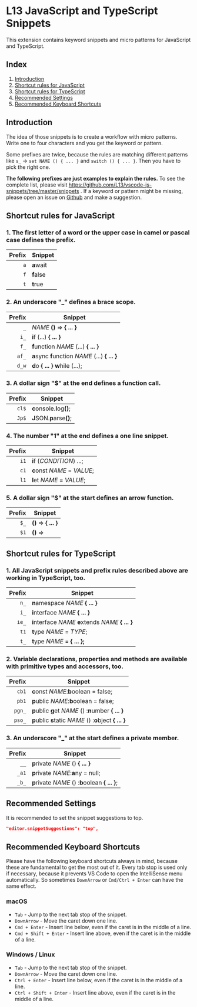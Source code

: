 # L13 JavaScript and TypeScript Snippets

This extension contains keyword snippets and micro patterns for JavaScript and TypeScript.

## Index

1. [Introduction](#Introduction)
1. [Shortcut rules for JavaScript](#shortcut-rules-for-javascript)
1. [Shortcut rules for TypeScript](#shortcut-rules-for-typescript)
1. [Recommended Settings](#recommended-settings)
1. [Recommended Keyboard Shortcuts](#recommended-keyboard-shortcuts)

## Introduction

The idea of those snippets is to create a workflow with micro patterns. Write one to four characters and you get the keyword or pattern.

Some prefixes are twice, because the rules are matching different patterns like `s_` -> `set NAME () { ... }` and `switch () { ... }`. Then you have to pick the right one.

__The following prefixes are just examples to explain the rules.__ To see the complete list, please visit https://github.com/L13/vscode-js-snippets/tree/master/snippets . If a keyword or pattern might be missing, please open an issue on [Github](https://github.com/L13/vscode-js-snippets/issues) and make a suggestion.

## Shortcut rules for JavaScript

### 1. The first letter of a word or the upper case in camel or pascal case defines the prefix.

| Prefix  | Snippet |
| -------:| ------- |
| `a`     | <b>a</b>wait |
| `f`     | <b>f</b>alse |
| `t`     | <b>t</b>rue |

### 2. An underscore "\_" defines a brace scope.

| Prefix  | Snippet |
| -------:| ------- |
| `_`     | <i>NAME</i> <b>()</b> => <b>{ ... }</b> |
| `i_`    | <b>i</b>f (...) <b>{ ... }</b> |
| `f_`    | <b>f</b>unction <i>NAME</i> (...) <b>{ ... }</b> |
| `af_`   | <b>a</b>sync <b>f</b>unction <i>NAME</i> (...) <b>{ ... }</b> |
| `d_w`   | <b>d</b>o <b>{ ... }</b> <b>w</b>hile (...); |

### 3. A dollar sign "$" at the end defines a function call.

| Prefix  | Snippet |
| -------:| ------- |
| `cl$`   | <b>c</b>onsole.<b>l</b>og<b>()</b>; |
| `Jp$`   | <b>J</b>SON.<b>p</b>arse<b>()</b>; |

### 4. The number "1" at the end defines a one line snippet.

| Prefix  | Snippet |
| -------:| ------- |
| `i1`    | <b>i</b>f (<i>CONDITION</i>) ...; |
| `c1`    | <b>c</b>onst <i>NAME</i> = <i>VALUE</i>; |
| `l1`    | <b>l</b>et <i>NAME</i> = <i>VALUE</i>; |

### 5. A dollar sign "$" at the start defines an arrow function.

| Prefix  | Snippet |
| -------:| ------- |
| `$_`    | <b>()</b> => <b>{ ... }</b> |
| `$1`    | <b>()</b> => |

## Shortcut rules for TypeScript

### 1. All JavaScript snippets and prefix rules described above are working in TypeScript, too.

| Prefix  | Snippet |
| -------:| ------- |
| `n_`    | <b>n</b>amespace <i>NAME</i> <b>{ ... }</b> |
| `i_`    | <b>i</b>nterface <i>NAME</i> <b>{ ... }</b> |
| `ie_`   | <b>i</b>nterface <i>NAME</i> <b>e</b>xtends <i>NAME</i> <b>{ ... }</b> |
| `t1`    | <b>t</b>ype <i>NAME</i> = <i>TYPE</i>; |
| `t_`    | <b>t</b>ype <i>NAME</i> = <b>{ ... };</b> |

### 2. Variable declarations, properties and methods are available with primitive types and accessors, too.

| Prefix  | Snippet |
| -------:| ------- |
| `cb1`   | <b>c</b>onst <i>NAME</i>:<b>b</b>oolean = false; |
| `pb1`   | <b>p</b>ublic <i>NAME</i>:<b>b</b>oolean = false; |
| `pgn_`  | <b>p</b>ublic <b>g</b>et <i>NAME</i> () :<b>n</b>umber <b>{ ... }</b> |
| `pso_`  | <b>p</b>ublic <b>s</b>tatic <i>NAME</i> () :<b>o</b>bject <b>{ ... }</b> |

### 3. An underscore "\_" at the start defines a private member.

| Prefix  | Snippet |
| -------:| ------- |
| `__`   | <b>p</b>rivate <i>NAME</i> () <b>{ ... }</b> |
| `_a1`   | <b>p</b>rivate <i>NAME</i>:<b>a</b>ny = null; |
| `_b_`   | <b>p</b>rivate <i>NAME</i> () :<b>b</b>oolean <b>{ ... }</b>; |

## Recommended Settings

It is recommended to set the snippet suggestions to top.

```json
"editor.snippetSuggestions": "top",
```

## Recommended Keyboard Shortcuts

Please have the following keyboard shortcuts always in mind, because these are fundamental to get the most out of it. Every tab stop is used only if necessary, because it prevents VS Code to open the IntelliSense menu automatically. So sometimes `DownArrow` or `Cmd/Ctrl + Enter` can have the same effect.

### macOS

* `Tab` - Jump to the next tab stop of the snippet.
* `DownArrow` - Move the caret down one line.
* `Cmd + Enter` - Insert line below, even if the caret is in the middle of a line.
* `Cmd + Shift + Enter` - Insert line above, even if the caret is in the middle of a line.

### Windows / Linux

* `Tab` - Jump to the next tab stop of the snippet.
* `DownArrow` - Move the caret down one line.
* `Ctrl + Enter` - Insert line below, even if the caret is in the middle of a line.
* `Ctrl + Shift + Enter` - Insert line above, even if the caret is in the middle of a line.